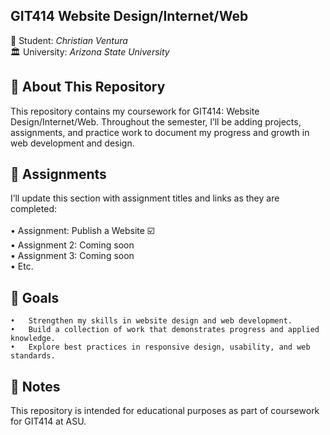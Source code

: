 ## GIT414 Website Design/Internet/Web

👤  Student: <em>Christian Ventura</em><br>
🏛️  University: <em>Arizona State University</em><br>

## 📖 About This Repository

This repository contains my coursework for GIT414: Website Design/Internet/Web. Throughout the semester, I’ll be adding projects, assignments, and practice work to document my progress and growth in web development and design.


## 📂 Assignments

I’ll update this section with assignment titles and links as they are completed:<br>
	 <br>• Assignment: Publish a Website ☑️<br>
	 •	Assignment 2: Coming soon<br>
	 •	Assignment 3: Coming soon<br>
 	 •	Etc.<br>


## 🚀 Goals
	•	Strengthen my skills in website design and web development.
	•	Build a collection of work that demonstrates progress and applied knowledge.
	•	Explore best practices in responsive design, usability, and web standards.


## 📌 Notes

This repository is intended for educational purposes as part of coursework for GIT414 at ASU.
